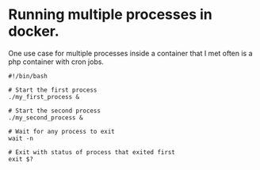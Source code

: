 # Running multiple processes in docker.


One use case for multiple processes inside a container that I met often is a php container with cron jobs.


```
#!/bin/bash

# Start the first process
./my_first_process &
  
# Start the second process
./my_second_process &

# Wait for any process to exit
wait -n
  
# Exit with status of process that exited first
exit $?

```
